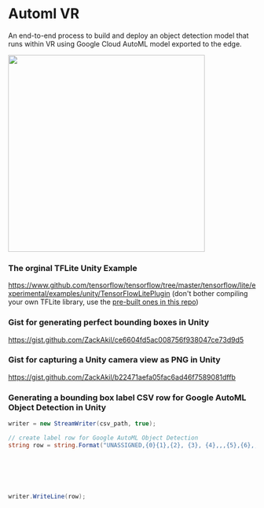 # Automl VR
An end-to-end process to build and deploy an object detection model that runs within VR using Google Cloud AutoML model exported to the edge.

<img height="400" src="factory.gif">

### The orginal TFLite Unity Example
https://www.github.com/tensorflow/tensorflow/tree/master/tensorflow/lite/experimental/examples/unity/TensorFlowLitePlugin
(don't bother compiling your own TFLite library, use the [pre-built ones in this repo](https://github.com/ZackAkil/automl-vr/tree/master/Unity%20TFLite%20libraries))

### Gist for generating perfect bounding boxes in Unity
https://gist.github.com/ZackAkil/ce6604fd5ac008756f938047ce73d9d5

### Gist for capturing a Unity camera view as PNG in Unity
https://gist.github.com/ZackAkil/b22471aefa05fac6ad46f7589081dffb

### Generating a bounding box label CSV row for Google AutoML Object Detection in Unity
```csharp
writer = new StreamWriter(csv_path, true);

// create label row for Google AutoML Object Detection
string row = string.Format("UNASSIGNED,{0}{1},{2}, {3}, {4},,,{5},{6},,", "BUCKET_LOCATION",
                                                                               file_name,
                                                                               label_name,
                                                                               x_relative_min,
                                                                               y_relative_min,
                                                                               x_relative_max,
                                                                               y_relative_max);
writer.WriteLine(row);
```
